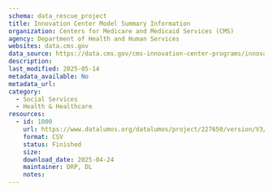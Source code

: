 ```yaml
---
schema: data_rescue_project 
title: Innovation Center Model Summary Information
organization: Centers for Medicare and Medicaid Services (CMS)
agency: Department of Health and Human Services
websites: data.cms.gov
data_source: https://data.cms.gov/cms-innovation-center-programs/innovation-center-model-summary-information
description: 
last_modified: 2025-05-14
metadata_available: No
metadata_url: 
category:
  - Social Services 
  - Health & Healthcare 
resources:
  - id: 1000
    url: https://www.datalumos.org/datalumos/project/227650/version/V3/view
    format: CSV
    status: Finished
    size: 
    download_date: 2025-04-24
    maintainer: DRP, DL
    notes: 
---
```

